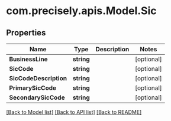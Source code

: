 
# com.precisely.apis.Model.Sic

## Properties

Name | Type | Description | Notes
------------ | ------------- | ------------- | -------------
**BusinessLine** | **string** |  | [optional] 
**SicCode** | **string** |  | [optional] 
**SicCodeDescription** | **string** |  | [optional] 
**PrimarySicCode** | **string** |  | [optional] 
**SecondarySicCode** | **string** |  | [optional] 

[[Back to Model list]](../README.md#documentation-for-models)
[[Back to API list]](../README.md#documentation-for-api-endpoints)
[[Back to README]](../README.md)

